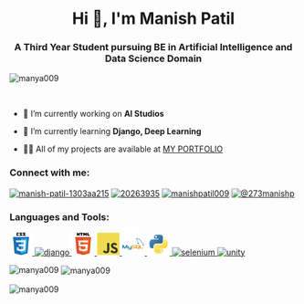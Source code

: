 <h1 align="center">Hi 👋, I'm Manish Patil</h1>
<h3 align="center">A Third Year Student pursuing BE in Artificial Intelligence and Data Science Domain</h3>

<p align="left"> <img src="https://komarev.com/ghpvc/?username=manya009&label=Profile%20views&color=0e75b6&style=flat" alt="manya009" /> </p>

<p align="left"> <a href="https://twitter.com/" target="blank"><img src="https://img.shields.io/twitter/follow/?logo=twitter&style=for-the-badge" alt="" /></a> </p>

- 🔭 I’m currently working on **AI Studios**

- 🌱 I’m currently learning **Django, Deep Learning**

- 👨‍💻 All of my projects are available at [MY PORTFOLIO](https://www.linkedin.com/in/manish-patil-1303aa215/)

<h3 align="left">Connect with me:</h3>
<p align="left">
<a href="https://linkedin.com/in/manish-patil-1303aa215" target="blank"><img align="center" src="https://raw.githubusercontent.com/rahuldkjain/github-profile-readme-generator/master/src/images/icons/Social/linked-in-alt.svg" alt="manish-patil-1303aa215" height="30" width="40" /></a>
<a href="https://stackoverflow.com/users/20263935" target="blank"><img align="center" src="https://raw.githubusercontent.com/rahuldkjain/github-profile-readme-generator/master/src/images/icons/Social/stack-overflow.svg" alt="20263935" height="30" width="40" /></a>
<a href="https://kaggle.com/manishpatil009" target="blank"><img align="center" src="https://raw.githubusercontent.com/rahuldkjain/github-profile-readme-generator/master/src/images/icons/Social/kaggle.svg" alt="manishpatil009" height="30" width="40" /></a>
<a href="https://www.hackerrank.com/@273manishp" target="blank"><img align="center" src="https://raw.githubusercontent.com/rahuldkjain/github-profile-readme-generator/master/src/images/icons/Social/hackerrank.svg" alt="@273manishp" height="30" width="40" /></a>
</p>

<h3 align="left">Languages and Tools:</h3>
<p align="left"> <a href="https://www.w3schools.com/css/" target="_blank" rel="noreferrer"> <img src="https://raw.githubusercontent.com/devicons/devicon/master/icons/css3/css3-original-wordmark.svg" alt="css3" width="40" height="40"/> </a> <a href="https://www.djangoproject.com/" target="_blank" rel="noreferrer"> <img src="https://cdn.worldvectorlogo.com/logos/django.svg" alt="django" width="40" height="40"/> </a> <a href="https://www.w3.org/html/" target="_blank" rel="noreferrer"> <img src="https://raw.githubusercontent.com/devicons/devicon/master/icons/html5/html5-original-wordmark.svg" alt="html5" width="40" height="40"/> </a> <a href="https://developer.mozilla.org/en-US/docs/Web/JavaScript" target="_blank" rel="noreferrer"> <img src="https://raw.githubusercontent.com/devicons/devicon/master/icons/javascript/javascript-original.svg" alt="javascript" width="40" height="40"/> </a> <a href="https://www.mysql.com/" target="_blank" rel="noreferrer"> <img src="https://raw.githubusercontent.com/devicons/devicon/master/icons/mysql/mysql-original-wordmark.svg" alt="mysql" width="40" height="40"/> </a> <a href="https://www.python.org" target="_blank" rel="noreferrer"> <img src="https://raw.githubusercontent.com/devicons/devicon/master/icons/python/python-original.svg" alt="python" width="40" height="40"/> </a> <a href="https://www.selenium.dev" target="_blank" rel="noreferrer"> <img src="https://raw.githubusercontent.com/detain/svg-logos/780f25886640cef088af994181646db2f6b1a3f8/svg/selenium-logo.svg" alt="selenium" width="40" height="40"/> </a> <a href="https://unity.com/" target="_blank" rel="noreferrer"> <img src="https://www.vectorlogo.zone/logos/unity3d/unity3d-icon.svg" alt="unity" width="40" height="40"/> </a> </p>

<p><img align="left" src="https://github-readme-stats.vercel.app/api/top-langs?username=manya009&show_icons=true&locale=en&layout=compact" alt="manya009" /></p>

<p>&nbsp;<img align="center" src="https://github-readme-stats.vercel.app/api?username=manya009&show_icons=true&locale=en" alt="manya009" /></p>

<p><img align="center" src="https://github-readme-streak-stats.herokuapp.com/?user=manya009&" alt="manya009" /></p>
